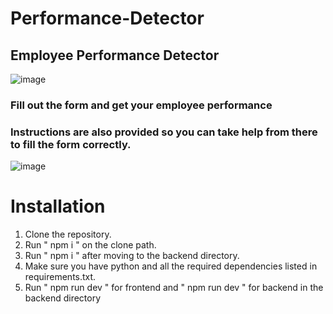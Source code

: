 # Performance-Detector
## Employee Performance Detector

![image](https://user-images.githubusercontent.com/87076425/235301707-d9009d71-ef21-43a0-bfd6-6fd8d757f51a.png)

### Fill out the form and get your employee performance

### Instructions are also provided so you can take help from there to fill the form correctly.

![image](https://user-images.githubusercontent.com/87076425/235301742-4c9c2fd4-7fae-46b9-8ab6-5e8f439a5f86.png)

# Installation
1. Clone the repository.
2. Run " npm i " on the clone path.
3. Run " npm i " after moving to the backend directory.
4. Make sure you have python and all the required dependencies listed in requirements.txt.
5. Run " npm run dev " for frontend and " npm run dev " for backend in the backend directory
